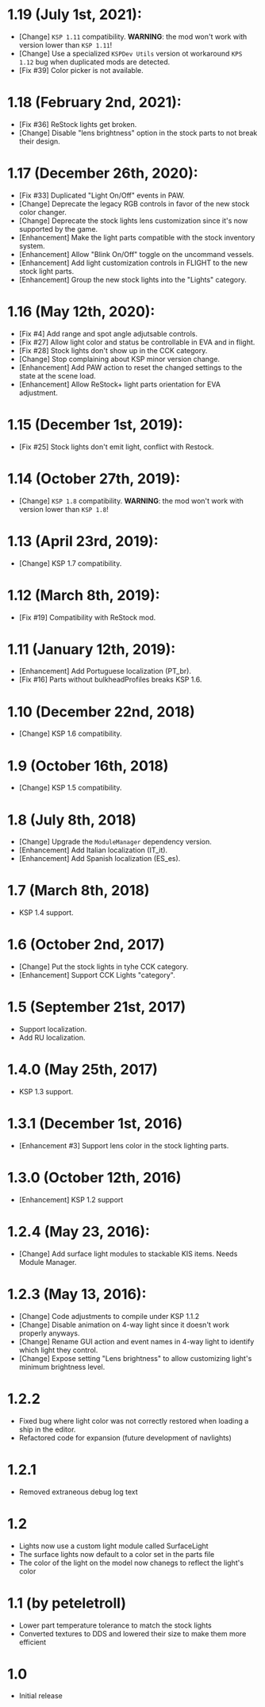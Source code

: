 # 1.19 (July 1st, 2021):
* [Change] `KSP 1.11` compatibility. __WARNING__: the mod won't work with version lower than `KSP 1.11`!
* [Change] Use a specialized `KSPDev Utils` version ot workaround `KPS 1.12` bug when duplicated mods are detected.
* [Fix #39] Color picker is not available.

# 1.18 (February 2nd, 2021):
* [Fix #36] ReStock lights get broken.
* [Change] Disable "lens brightness" option in the stock parts to not break their design.

# 1.17 (December 26th, 2020):
* [Fix #33] Duplicated "Light On/Off" events in PAW.
* [Change] Deprecate the legacy RGB controls in favor of the new stock color changer.
* [Change] Deprecate the stock lights lens customization since it's now supported by the game.
* [Enhancement] Make the light parts compatible with the stock inventory system.
* [Enhancement] Allow "Blink On/Off" toggle on the uncommand vessels.
* [Enhancement] Add light customization controls in FLIGHT to the new stock light parts.
* [Enhancement] Group the new stock lights into the "Lights" category.

# 1.16 (May 12th, 2020):
* [Fix #4] Add range and spot angle adjutsable controls.
* [Fix #27] Allow light color and status be controllable in EVA and in flight.
* [Fix #28] Stock lights don't show up in the CCK category.
* [Change] Stop complaining about KSP minor version change.
* [Enhancement] Add PAW action to reset the changed settings to the state at the scene load.
* [Enhancement] Allow ReStock+ light parts orientation for EVA adjustment.

# 1.15 (December 1st, 2019):
* [Fix #25] Stock lights don't emit light, conflict with Restock.

# 1.14 (October 27th, 2019):
* [Change] `KSP 1.8` compatibility. __WARNING__: the mod won't work with version lower than `KSP 1.8`!

# 1.13 (April 23rd, 2019):
* [Change] KSP 1.7 compatibility.

# 1.12 (March 8th, 2019):
* [Fix #19] Compatibility with ReStock mod.

# 1.11 (January 12th, 2019):
* [Enhancement] Add Portuguese localization (PT_br).
* [Fix #16] Parts without bulkheadProfiles breaks KSP 1.6.

# 1.10 (December 22nd, 2018)
* [Change] KSP 1.6 compatibility.

# 1.9 (October 16th, 2018)
* [Change] KSP 1.5 compatibility.

# 1.8 (July 8th, 2018)
* [Change] Upgrade the `ModuleManager` dependency version.
* [Enhancement] Add Italian localization (IT_it).
* [Enhancement] Add Spanish localization (ES_es).

# 1.7 (March 8th, 2018)
* KSP 1.4 support.

# 1.6 (October 2nd, 2017)
* [Change] Put the stock lights in tyhe CCK category.
* [Enhancement] Support CCK Lights "category".

# 1.5 (September 21st, 2017)
* Support localization.
* Add RU localization.

# 1.4.0 (May 25th, 2017)
* KSP 1.3 support.

# 1.3.1 (December 1st, 2016)
* [Enhancement #3] Support lens color in the stock lighting parts.

# 1.3.0 (October 12th, 2016)
* [Enhancement] KSP 1.2 support

# 1.2.4 (May 23, 2016):
* [Change] Add surface light modules to stackable KIS items. Needs Module Manager.

# 1.2.3 (May 13, 2016):
* [Change] Code adjustments to compile under KSP 1.1.2
* [Change] Disable animation on 4-way light since it doesn't work properly anyways.
* [Change] Rename GUI action and event names in 4-way light to identify which light they control.
* [Change] Expose setting "Lens brightness" to allow customizing light's minimum brightness level.

# 1.2.2
* Fixed bug where light color was not correctly restored when loading a ship in the editor.
* Refactored code for expansion (future development of navlights)

# 1.2.1
* Removed extraneous debug log text

# 1.2
* Lights now use a custom light module called SurfaceLight
* The surface lights now default to a color set in the parts file
* The color of the light on the model now chanegs to reflect the light's color

# 1.1 (by peteletroll)
* Lower part temperature tolerance to match the stock lights
* Converted textures to DDS and lowered their size to make them more efficient

# 1.0
* Initial release

